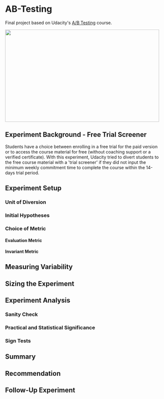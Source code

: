 # AB-Testing
Final project based on Udacity's [A/B Testing](https://www.udacity.com/course/ab-testing--ud257) course.

<img src="https://www.amazeemetrics.com/content/uploads/2016/12/ab-testing-blog.png" width="500" height="300"/>

## Experiment Background - Free Trial Screener

Students have a choice between enrolling in a free trial for the paid version or to access the course material for free (without coaching support or a verified certificate). With this experiment, Udacity tried to divert students to the free course material with a 'trial screener' if they did not input the minimum weekly commitment time to complete the course within the 14-days trial period.


## Experiment Setup
### Unit of Diversion
### Initial Hypotheses
### Choice of Metric
#### Evaluation Metric
#### Invariant Metric
## Measuring Variability
## Sizing the Experiment
## Experiment Analysis
### Sanity Check
### Practical and Statistical Significance
### Sign Tests
## Summary
## Recommendation
## Follow-Up Experiment
